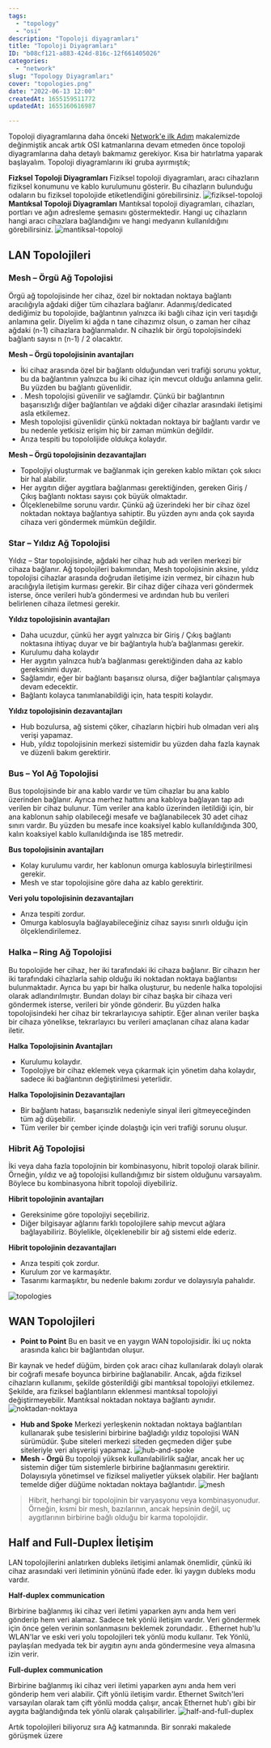```yaml
---
tags:
  - "topology"
  - "osi"
description: "Topoloji diyagramları"
title: "Topoloji Diyagramları"
ID: "b08cf121-a883-424d-816c-12f661405026"
categories:
  - "network"
slug: "Topology Diyagramları"
cover: "topologies.png"
date: "2022-06-13 12:00"
createdAt: 1655159511772
updatedAt: 1655160616987

---
```

Topoloji diyagramlarına daha önceki [Network'e ilk Adım](https://skorskyblog.me/network/tr/network-e-ilk-ad%C4%B1m#topoloji-diyagramlar%C4%B1)
makalemizde değinmiştik ancak artık OSI katmanlarına devam etmeden önce topoloji diyagramlarına daha detaylı bakmamız gerekiyor. Kısa bir hatırlatma yaparak başlayalım. Topoloji diyagramlarını iki gruba ayırmıştık;

**Fizksel Topoloji Diyagramları**
Fiziksel topoloji diyagramları, aracı cihazların fiziksel konumunu ve kablo kurulumunu gösterir. Bu cihazların bulunduğu odaların bu fiziksel topolojide etiketlendiğini görebilirsiniz.
![fiziksel-topoloji](https://skorskyfiles.blob.core.windows.net/$web/articles/gunumuzde-network/fiziksel-topoloji.png)
**Mantıksal Topoloji Diyagramları**
Mantıksal topoloji diyagramları, cihazları, portları ve ağın adresleme şemasını göstermektedir. Hangi uç cihazların hangi aracı cihazlara bağlandığını ve hangi medyanın kullanıldığını görebilirsiniz.
![mantiksal-topoloji](https://skorskyfiles.blob.core.windows.net/$web/articles/gunumuzde-network/mantiksal-topoloji.png)

 
## LAN Topolojileri

### Mesh – Örgü Ağ Topolojisi

Örgü ağ topolojisinde her cihaz, özel bir noktadan noktaya bağlantı aracılığıyla ağdaki diğer tüm cihazlara bağlanır. Adanmış/dedicated dediğimiz bu topolojide, bağlantının yalnızca iki bağlı cihaz için veri taşıdığı anlamına gelir. Diyelim ki ağda n tane cihazımız olsun, o zaman her cihaz ağdaki (n-1) cihazlara bağlanmalıdır. N cihazlık bir örgü topolojisindeki bağlantı sayısı n (n-1) / 2 olacaktır.

 **Mesh – Örgü topolojisinin avantajları**

-  İki cihaz arasında özel bir bağlantı olduğundan veri trafiği sorunu yoktur, bu da bağlantının yalnızca bu iki cihaz için mevcut olduğu anlamına gelir. Bu yüzden bu bağlantı güvenlidir.
- . Mesh topolojisi güvenilir ve sağlamdır. Çünkü bir bağlantının başarısızlığı diğer bağlantıları ve ağdaki diğer cihazlar arasındaki iletişimi asla etkilemez.
-  Mesh topolojisi güvenlidir çünkü noktadan noktaya bir bağlantı vardır ve bu nedenle yetkisiz erişim hiç bir zaman mümkün değildir.
- Arıza tespiti bu topololijide oldukça kolaydır.

 **Mesh – Örgü topolojisinin dezavantajları**

-  Topolojiyi oluşturmak ve bağlanmak için gereken kablo miktarı çok sıkıcı bir hal alabilir.
-  Her aygıtın diğer aygıtlara bağlanması gerektiğinden, gereken Giriş / Çıkış bağlantı noktası sayısı çok büyük olmaktadır.
- Ölçeklenebilme sorunu vardır. Çünkü ağ üzerindeki her bir cihaz özel noktadan noktaya bağlantıya sahiptir. Bu yüzden aynı anda çok sayıda cihaza veri göndermek mümkün değildir.

### Star – Yıldız Ağ Topolojisi

Yıldız – Star topolojisinde, ağdaki her cihaz hub adı verilen merkezi bir cihaza bağlanır. Ağ topolojileri bakımından, Mesh topolojisinin aksine, yıldız topolojisi cihazlar arasında doğrudan iletişime izin vermez, bir cihazın hub aracılığıyla iletişim kurması gerekir. Bir cihaz diğer cihaza veri göndermek isterse, önce verileri hub’a göndermesi ve ardından hub bu verileri belirlenen cihaza iletmesi gerekir.

 **Yıldız topolojisinin avantajları**

-  Daha ucuzdur, çünkü her aygıt yalnızca bir Giriş / Çıkış bağlantı noktasına ihtiyaç duyar ve bir bağlantıyla hub’a bağlanması gerekir.
-  Kurulumu daha kolaydır
-  Her aygıtın yalnızca hub’a bağlanması gerektiğinden daha az kablo gereksinimi duyar.
- Sağlamdır, eğer bir bağlantı başarısız olursa, diğer bağlantılar çalışmaya devam edecektir.
-  Bağlantı kolayca tanımlanabildiği için, hata tespiti kolaydır.

 **Yıldız topolojisinin dezavantajları**

-  Hub bozulursa, ağ sistemi çöker, cihazların hiçbiri hub olmadan veri alış verişi yapamaz.
-  Hub, yıldız topolojisinin merkezi sistemidir bu yüzden daha fazla kaynak ve düzenli bakım gerektirir.

### Bus – Yol Ağ Topolojisi
Bus topolojisinde bir ana kablo vardır ve tüm cihazlar bu ana kablo üzerinden bağlanır. Ayrıca merhez hattını ana kabloya bağlayan tap adı verilen bir cihaz bulunur. Tüm veriler ana kablo üzerinden iletildiği için, bir ana kablonun sahip olabileceği mesafe ve bağlanabilecek 30 adet cihaz sınırı vardır. Bu yüzden bu mesafe ince koaksiyel kablo kullanıldığında 300, kalın koaksiyel kablo kullanıldığında ise 185 metredir.

**Bus topolojisinin avantajları**

-  Kolay kurulumu vardır, her kablonun omurga kablosuyla birleştirilmesi gerekir.
-  Mesh ve star topolojisine göre daha az kablo gerektirir.
    

 **Veri yolu topolojisinin dezavantajları**

-  Arıza tespiti zordur.
-  Omurga kablosuyla bağlayabileceğiniz cihaz sayısı sınırlı olduğu için ölçeklendirilemez.

### Halka – Ring Ağ Topolojisi
Bu topolojide her cihaz, her iki tarafındaki iki cihaza bağlanır. Bir cihazın her iki tarafındaki cihazlarla sahip olduğu iki noktadan noktaya bağlantısı bulunmaktadır. Ayrıca bu yapı bir halka oluşturur, bu nedenle halka topolojisi olarak adlandırılmıştır. Bundan dolayı bir cihaz başka bir cihaza veri göndermek isterse, verileri bir yönde gönderir. Bu yüzden halka topolojisindeki her cihaz bir tekrarlayıcıya sahiptir. Eğer alınan veriler başka bir cihaza yönelikse, tekrarlayıcı bu verileri amaçlanan cihaz alana kadar iletir.

**Halka Topolojisinin Avantajları**

-  Kurulumu kolaydır.
-  Topolojiye bir cihaz eklemek veya çıkarmak için yönetim daha kolaydır, sadece iki bağlantının değiştirilmesi yeterlidir.
    

 **Halka Topolojisinin Dezavantajları**

-  Bir bağlantı hatası, başarısızlık nedeniyle sinyal ileri gitmeyeceğinden tüm ağ düşebilir.
-  Tüm veriler bir çember içinde dolaştığı için veri trafiği sorunu oluşur.

### Hibrit Ağ Topolojisi

İki veya daha fazla topolojinin bir kombinasyonu, hibrit topoloji olarak bilinir. Örneğin, yıldız ve ağ topolojisi kullandığımız bir sistem olduğunu varsayalım. Böylece bu kombinasyona hibrit topoloji diyebiliriz.

 **Hibrit topolojinin avantajları**

-  Gereksinime göre topolojiyi seçebiliriz.
-  Diğer bilgisayar ağlarını farklı topolojilere sahip mevcut ağlara bağlayabiliriz. Böylelikle, ölçeklenebilir bir ağ sistemi elde ederiz.
    

 **Hibrit topolojinin dezavantajları**

-  Arıza tespiti çok zordur.
-  Kurulum zor ve karmaşıktır.
-  Tasarımı karmaşıktır, bu nedenle bakımı zordur ve dolayısıyla pahalıdır.


![topologies](https://skorskyfiles.blob.core.windows.net/$web/articles/topolojiler/topologies.png)


## WAN Topolojileri

-  **Point to Point**
Bu en basit ve en yaygın WAN topolojisidir. İki uç nokta arasında kalıcı bir bağlantıdan oluşur.

Bir kaynak ve hedef düğüm, birden çok aracı cihaz kullanılarak dolaylı olarak bir coğrafi mesafe boyunca birbirine bağlanabilir. Ancak, ağda fiziksel cihazların kullanımı, şekilde gösterildiği gibi mantıksal topolojiyi etkilemez. Şekilde, ara fiziksel bağlantıların eklenmesi mantıksal topolojiyi değiştirmeyebilir. Mantıksal noktadan noktaya bağlantı aynıdır.
![noktadan-noktaya](https://skorskyfiles.blob.core.windows.net/$web/articles/topolojiler/noktadan-noktaya.png)
- **Hub and Spoke**
Merkezi yerleşkenin noktadan noktaya bağlantıları kullanarak şube tesislerini birbirine bağladığı yıldız topolojisi WAN sürümüdür. Şube siteleri merkezi siteden geçmeden diğer şube siteleriyle veri alışverişi yapamaz.
![hub-and-spoke](https://skorskyfiles.blob.core.windows.net/$web/articles/topolojiler/hub-and-spoke.png)
- **Mesh - Örgü**
Bu topoloji yüksek kullanılabilirlik sağlar, ancak her uç sistemin diğer tüm sistemlerle birbirine bağlanmasını gerektirir. Dolayısıyla yönetimsel ve fiziksel maliyetler yüksek olabilir. Her bağlantı temelde diğer düğüme noktadan noktaya bağlantıdır.
![mesh](https://skorskyfiles.blob.core.windows.net/$web/articles/topolojiler/mesh.png)
> Hibrit, herhangi bir topolojinin bir varyasyonu veya kombinasyonudur. Örneğin, kısmi bir mesh, bazılarının, ancak hepsinin değil, uç aygıtlarının birbirine bağlı olduğu bir karma topolojidir.
## Half and Full-Duplex İletişim
LAN topolojilerini anlatırken dubleks iletişimi anlamak önemlidir, çünkü iki cihaz arasındaki veri iletiminin yönünü ifade eder. İki yaygın dubleks modu vardır.

**Half-duplex communication**

Birbirine bağlanmış iki cihaz veri iletimi yaparken aynı anda hem veri gönderip hem veri alamaz. Sadece tek yönlü iletişim vardır. Veri göndermek için önce gelen verinin sonlanmasını beklemek zorundadır. . Ethernet hub'lu WLAN'lar ve eski veri yolu topolojileri tek yönlü modu kullanır. Tek Yönlü, paylaşılan medyada tek bir aygıtın aynı anda göndermesine veya almasına izin verir. 

**Full-duplex communication**

Birbirine bağlanmış iki cihaz veri iletimi yaparken aynı anda hem veri gönderip hem veri alabilir. Çift yönlü iletişim vardır. Ethernet Switch'leri varsayılan olarak tam çift yönlü modda çalışır, ancak Ethernet hub'ı gibi bir aygıta bağlandığında tek yönlü olarak çalışabilirler.
![half-and-full-duplex](https://skorskyfiles.blob.core.windows.net/$web/articles/topolojiler/half_full_duplex.png)

Artık topolojileri biliyoruz sıra Ağ katmanında. Bir sonraki makalede görüşmek üzere